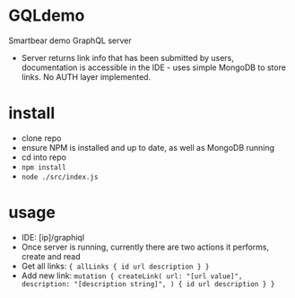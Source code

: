 # GQLdemo

Smartbear demo GraphQL server

* Server returns link info that has been submitted by users, documentation is accessible in the IDE - uses simple MongoDB to store links. No AUTH layer implemented.

# install
- clone repo
- ensure NPM is installed and up to date, as well as MongoDB running
- cd into repo
- `npm install`
- `node ./src/index.js`

# usage
 - IDE: [ip]/graphiql
- Once server is running, currently there are two actions it performs, create and read
- Get all links:
`
{
  allLinks {
    id
    url
    description
  }
}
`
- Add new link:
`
mutation {
  createLink(
    url: "[url value]",
    description: "[description string]",
  ) {
    id
    url
    description
  }
}
`
